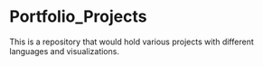 # Portfolio_Projects
This is a repository that would hold various projects with different languages and visualizations.
